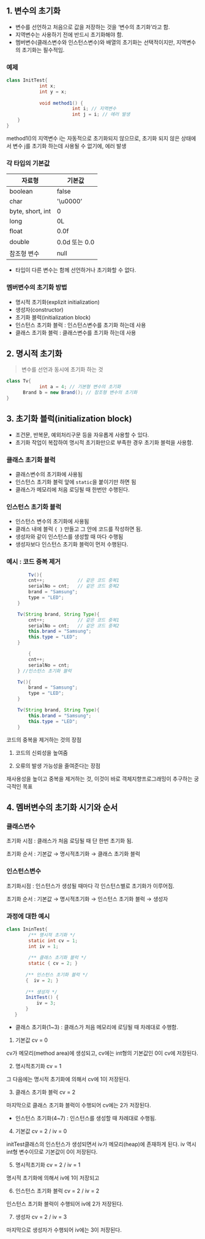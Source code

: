 ## 1. 변수의 초기화

- 변수를 선언하고 처음으로 값을 저장하는 것을 ‘변수의 초기화’라고 함.
- 지역변수는 사용하기 전에 반드시 초기화해야 함.
- 멤버변수(클래스변수와 인스턴스변수)와 배열의 초기화는 선택적이지만, 지역변수의 초기화는 필수적임.

### 예제

```java
class InitTest{
			int x;
			int y = x;
		
			void method1() {
						int i; // 지역변수
						int j = i; // 에러 발생
	}
}
```

method1()의 지역변수 i는 자동적으로 초기화되지 않으므로, 초기화 되지 않은 상태에서 변수 j를 초기화 하는데 사용될 수 없기에, 에러 발생

### 각 타입의 기본값

| 자료형 | 기본값 |
| --- | --- |
| boolean | false |
| char | '\u0000’ |
| byte, short, int | 0 |
| long | 0L |
| float | 0.0f |
| double | 0.0d 또는 0.0 |
| 참조형 변수 | null |
- 타입이 다른 변수는 함께 선언하거나 초기화할 수 없다.

### 멤버변수의 초기화 방법

- 명시적 초기화(explizit initialization)
- 생성자(constructor)
- 초기화 블럭(initialization block) 
- 인스턴스 초기화 블럭 : 인스턴스변수를 초기화 하는데 사용
- 클래스 초기화 블럭 : 클래스변수를 초기화 하는데 사용

## 2. 명시적 초기화

> 변수를 선언과 동시에 초기화 하는 것
> 

```java
class Tv{
			int a = 4; // 기본형 변수의 초기화
      Brand b = new Brand(); // 참조형 변수의 초기화
}
```

## 3. 초기화 블럭(initialization block)

- 조건문, 반복문, 예외처리구문 등을 자유롭게 사용할 수 있다.
- 초기화 작업이 복잡하여 명시적 초기화만으로 부족한 경우 초기화 블럭을 사용함.

### 클래스 초기화 블럭

- 클래스변수의 초기화에 사용됨
- 인스턴스 초기화 블럭 앞에 `static`을 붙이기만 하면 됨
- 클래스가 메모리에 처음 로딩될 때 한번만 수행된다.

### 인스턴스 초기화 블럭

- 인스턴스 변수의 초기화에 사용됨
- 클래스 내에 블럭 `{ }` 만들고 그 안에 코드를 작성하면 됨.
- 생성자와 같이 인스턴스를 생성할 때 마다 수행됨
- 생성자보다 인스턴스 초기화 블럭이 먼저 수행된다.

### 예시 : 코드 중복 제거

```java
		Tv(){
        cnt++;            // 같은 코드 중복1
        serialNo = cnt;   // 같은 코드 중복2
        brand = "Samsung";
        type = "LED";
    }

    Tv(String brand, String Type){
        cnt++;            // 같은 코드 중복1
        serialNo = cnt;   // 같은 코드 중복2
        this.brand = "Samsung";
        this.type = "LED";
    }
```

```java
		{
        cnt++;
        serialNo = cnt;
    } //인스턴스 초기화 블럭

    Tv(){
        brand = "Samsung";
        type = "LED";
    }

    Tv(String brand, String Type){
        this.brand = "Samsung";
        this.type = "LED";
    }
```

코드의 중복을 제거하는 것의 장점

1) 코드의 신뢰성을 높여줌

2) 오류의 발생 가능성을 줄여준다는 장점

재사용성을 높이고 중복을 제거하는 것, 이것이 바로 객체지향프로그래밍이 추구하는 궁극적인 목표

## 4. 멤버변수의 초기화 시기와 순서

### 클래스변수

초기화 시점 : 클래스가 처음 로딩될 때 단 한번 초기화 됨.

초기화 순서 : 기본값 → 명시적초기화 → 클래스 초기화 블럭

### 인스턴스변수

초기화시점 : 인스턴스가 생성될 때마다 각 인스턴스별로 초기화가 이루어짐.

초기화 순서 : 기본값 → 명시적초기화 → 인스턴스 초기화 블럭 → 생성자

### 과정에 대한 예시

```java
class IninTest{
        /** 명시적 초기화 */
        static int cv = 1;
        int iv = 1;
        
        /** 클래스 초기화 블럭 */
        static { cv = 2; }
       
       /** 인스턴스 초기화 블럭 */
       {  iv = 2; }
       
       /** 생성자 */
       InitTest() {
           iv = 3;
       }
   }
```

- 클래스 초기화(1~3) : 클래스가 처음 메모리에 로딩될 때 차례대로 수행함.

1) 기본값 cv = 0

 cv가 메모리(method area)에 생성되고, cv에는 int형의 기본값인 0이 cv에 저장된다.

2) 명시적초기화 cv = 1

그 다음에는 명시적 초기화에 의해서 cv에 1이 저장된다.

3) 클래스 초기화 블럭 cv = 2

마지막으로 클래스 초기화 블럭이 수행되어 cv에는 2가 저장된다.

- 인스턴스 초기화(4~7) : 인스턴스를 생성할 때 차례대로 수행됨.

4) 기본값 cv = 2 / iv = 0

initTest클래스의 인스턴스가 생성되면서 iv가 메모리(heap)에 존재하게 된다. iv 역시 int형 변수이므로 기본값이 0이 저장된다.

5) 명시적초기화 cv = 2 / iv = 1

명시적 초기화에 의해서 iv에 1이 저장되고

6) 인스턴스 초기화 블럭 cv = 2 / iv = 2

인스턴스 초기화 블럭이 수행되어 iv에 2가 저장된다.

7) 생성자 cv = 2 / iv = 3

마지막으로 생성자가 수행되어 iv에는 3이 저장된다.
